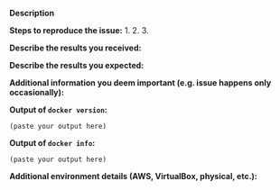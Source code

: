 <!--
If you are reporting a new issue, make sure that we do not have any duplicates
already open. You can ensure this by searching the issue list for this
repository. If there is a duplicate, please close your issue and add a comment
to the existing issue instead.

If you suspect your issue is a bug, please edit your issue description to
include the BUG REPORT INFORMATION shown below. If you fail to provide this
information within 7 days, we cannot debug your issue and will close it. We
will, however, reopen it if you later provide the information.

For more information about reporting issues, see
https://github.com/moby/moby/blob/master/CONTRIBUTING.md#reporting-other-issues

---------------------------------------------------
GENERAL SUPPORT INFORMATION
---------------------------------------------------

The GitHub issue tracker is for bug reports and feature requests.
General support for **docker** can be found at the following locations:

- Docker Support Forums - https://forums.docker.com
- Slack - community.docker.com #general channel
- Post a question on StackOverflow, using the Docker tag

General support for **moby** can be found at the following locations:

- Moby Project Forums - https://forums.mobyproject.org
- Slack - community.docker.com #moby-project channel
- Post a question on StackOverflow, using the Moby tag

---------------------------------------------------
BUG REPORT INFORMATION
---------------------------------------------------
Use the commands below to provide key information from your environment:
You do NOT have to include this information if this is a FEATURE REQUEST
-->

**Description**

<!--
Briefly describe the problem you are having in a few paragraphs.
-->

**Steps to reproduce the issue:**
1.
2.
3.

**Describe the results you received:**


**Describe the results you expected:**


**Additional information you deem important (e.g. issue happens only occasionally):**

**Output of `docker version`:**

```
(paste your output here)
```

**Output of `docker info`:**

```
(paste your output here)
```

**Additional environment details (AWS, VirtualBox, physical, etc.):**